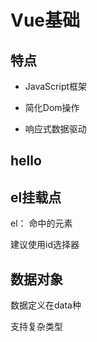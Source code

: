 # Vue基础

## 特点

- JavaScript框架

- 简化Dom操作

- 响应式数据驱动



## hello

<hello />

## el挂载点

el： 命中的元素

建议使用id选择器

## 数据对象

数据定义在data种

支持复杂类型

